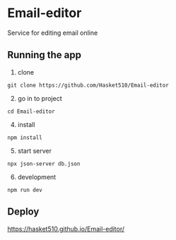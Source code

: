 # Email-editor

Service for editing email online

## Running the app

1. clone

```
git clone https://github.com/Hasket510/Email-editor
```

2. go in to project

```
cd Email-editor
```

4. install

```
npm install
```

5. start server

```
npx json-server db.json
```

6. development

```
npm run dev
```

## Deploy

https://hasket510.github.io/Email-editor/
